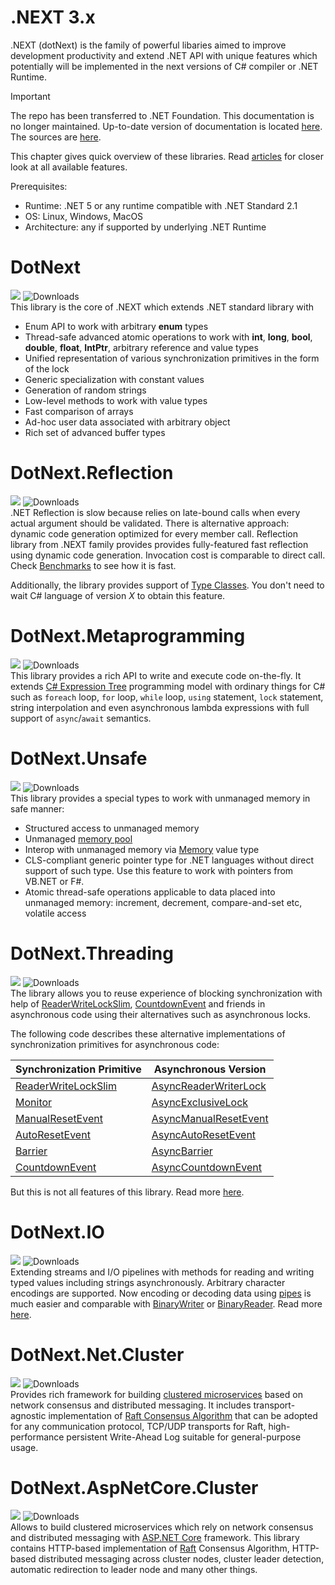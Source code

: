 .NEXT 3.x
====

.NEXT (dotNext) is the family of powerful libaries aimed to improve development productivity and extend .NET API with unique features which potentially will be implemented in the next versions of C# compiler or .NET Runtime.

> [!IMPORTANT]
> The repo has been transferred to .NET Foundation. This documentation is no longer maintained. Up-to-date version of documentation is located [here](https://dotnet.github.io/dotNext). The sources are [here](https://github.com/dotnet/dotNext).

This chapter gives quick overview of these libraries. Read [articles](./features/core/index.md) for closer look at all available features.

Prerequisites:
* Runtime: .NET 5 or any runtime compatible with .NET Standard 2.1
* OS: Linux, Windows, MacOS
* Architecture: any if supported by underlying .NET Runtime

# DotNext
<a href="https://www.nuget.org/packages/dotnext/absoluteLatest"><img src="https://img.shields.io/nuget/v/dotnext.svg?logo=NuGet"></a> ![Downloads](https://img.shields.io/nuget/dt/dotnext.svg)<br/>
This library is the core of .NEXT which extends .NET standard library with
  * Enum API to work with arbitrary **enum** types
  * Thread-safe advanced atomic operations to work with **int**, **long**, **bool**, **double**, **float**, **IntPtr**, arbitrary reference and value types
  * Unified representation of various synchronization primitives in the form of the lock
  * Generic specialization with constant values
  * Generation of random strings
  * Low-level methods to work with value types
  * Fast comparison of arrays
  * Ad-hoc user data associated with arbitrary object
  * Rich set of advanced buffer types

# DotNext.Reflection
<a href="https://www.nuget.org/packages/dotnext.reflection/absoluteLatest"><img src="https://img.shields.io/nuget/v/dotnext.reflection.svg?logo=NuGet"></a>  ![Downloads](https://img.shields.io/nuget/dt/dotnext.reflection.svg)<br/>
.NET Reflection is slow because relies on late-bound calls when every actual argument should be validated. There is alternative approach: dynamic code generation optimized for every member call. Reflection library from .NEXT family provides provides fully-featured fast reflection using dynamic code generation. Invocation cost is comparable to direct call. Check [Benchmarks](benchmarks.md) to see how it is fast.

Additionally, the library provides support of [Type Classes](https://github.com/dotnet/csharplang/issues/110). You don't need to wait C# language of version _X_ to obtain this feature.

# DotNext.Metaprogramming
<a href="https://www.nuget.org/packages/dotnext.metaprogramming/absoluteLatest"><img src="https://img.shields.io/nuget/v/dotnext.metaprogramming.svg?logo=NuGet"></a>  ![Downloads](https://img.shields.io/nuget/dt/dotnext.metaprogramming.svg)<br/>
This library provides a rich API to write and execute code on-the-fly. It extends [C# Expression Tree](https://docs.microsoft.com/en-us/dotnet/csharp/programming-guide/concepts/expression-trees/) programming model with ordinary things for C# such as `foreach` loop, `for` loop, `while` loop, `using` statement, `lock` statement, string interpolation and even asynchronous lambda expressions with full support of `async`/`await` semantics.

# DotNext.Unsafe
<a href="https://www.nuget.org/packages/dotnext.unsafe/absoluteLatest"><img src="https://img.shields.io/nuget/v/dotnext.unsafe.svg?logo=NuGet"></a>  ![Downloads](https://img.shields.io/nuget/dt/dotnext.unsafe.svg)<br/>
This library provides a special types to work with unmanaged memory in safe manner:
* Structured access to unmanaged memory
* Unmanaged [memory pool](https://docs.microsoft.com/en-us/dotnet/api/system.buffers.memorypool-1)
* Interop with unmanaged memory via [Memory](https://docs.microsoft.com/en-us/dotnet/api/system.memory-1) value type
* CLS-compliant generic pointer type for .NET languages without direct support of such type. Use this feature to work with pointers from VB.NET or F#.
* Atomic thread-safe operations applicable to data placed into unmanaged memory: increment, decrement, compare-and-set etc, volatile access

# DotNext.Threading
<a href="https://www.nuget.org/packages/dotnext.threading/absoluteLatest"><img src="https://img.shields.io/nuget/v/dotnext.threading.svg?logo=NuGet"></a>  ![Downloads](https://img.shields.io/nuget/dt/dotnext.threading.svg)<br/>
The library allows you to reuse experience of blocking synchronization with help of [ReaderWriteLockSlim](https://docs.microsoft.com/en-us/dotnet/api/system.threading.readerwriterlockslim), [CountdownEvent](https://docs.microsoft.com/en-us/dotnet/api/system.threading.countdownevent) and friends in asynchronous code using their alternatives such as asynchronous locks.

The following code describes these alternative implementations of synchronization primitives for asynchronous code:

| Synchronization Primitive | Asynchronous Version |
| ---- | ---- |
| [ReaderWriteLockSlim](https://docs.microsoft.com/en-us/dotnet/api/system.threading.readerwriterlockslim) | [AsyncReaderWriterLock](xref:DotNext.Threading.AsyncReaderWriterLock) |
| [Monitor](https://docs.microsoft.com/en-us/dotnet/api/system.threading.monitor) | [AsyncExclusiveLock](xref:DotNext.Threading.AsyncExclusiveLock)
| [ManualResetEvent](https://docs.microsoft.com/en-us/dotnet/api/system.threading.manualresetevent) | [AsyncManualResetEvent](xref:DotNext.Threading.AsyncManualResetEvent)
| [AutoResetEvent](https://docs.microsoft.com/en-us/dotnet/api/system.threading.autoresetevent) | [AsyncAutoResetEvent](xref:DotNext.Threading.AsyncAutoResetEvent)
| [Barrier](https://docs.microsoft.com/en-us/dotnet/api/system.threading.barrier) | [AsyncBarrier](xref:DotNext.Threading.AsyncBarrier)
| [CountdownEvent](https://docs.microsoft.com/en-us/dotnet/api/system.threading.countdownevent) | [AsyncCountdownEvent](xref:DotNext.Threading.AsyncCountdownEvent)

But this is not all features of this library. Read more [here](./features/threading/index.md).

# DotNext.IO
<a href="https://www.nuget.org/packages/dotnext.io/absoluteLatest"><img src="https://img.shields.io/nuget/v/dotnext.io.svg?logo=NuGet"></a>  ![Downloads](https://img.shields.io/nuget/dt/dotnext.io.svg)<br/>
Extending streams and I/O pipelines with methods for reading and writing typed values including strings asynchronously. Arbitrary character encodings are supported. Now encoding or decoding data using [pipes](https://docs.microsoft.com/en-us/dotnet/api/system.io.pipelines.pipe) is much easier and comparable with [BinaryWriter](https://docs.microsoft.com/en-us/dotnet/api/system.io.binarywriter) or [BinaryReader](https://docs.microsoft.com/en-us/dotnet/api/system.io.binaryreader). Read more [here](features/io/index.md).

# DotNext.Net.Cluster
<a href="https://www.nuget.org/packages/dotnext.net.cluster/absoluteLatest"><img src="https://img.shields.io/nuget/v/dotnext.net.cluster.svg?logo=NuGet"></a>  ![Downloads](https://img.shields.io/nuget/dt/dotnext.net.cluster.svg)<br/>
Provides rich framework for building [clustered microservices](https://en.wikipedia.org/wiki/Computer_cluster) based on network consensus and distributed messaging. It includes transport-agnostic implementation of [Raft Consensus Algorithm](https://raft.github.io/) that can be adopted for any communication protocol, TCP/UDP transports for Raft, high-performance persistent Write-Ahead Log suitable for general-purpose usage.

# DotNext.AspNetCore.Cluster
<a href="https://www.nuget.org/packages/dotnext.aspnetcore.cluster/absoluteLatest"><img src="https://img.shields.io/nuget/v/dotnext.aspnetcore.cluster.svg?logo=NuGet"></a>  ![Downloads](https://img.shields.io/nuget/dt/dotnext.aspnetcore.cluster.svg)<br/>
Allows to build clustered microservices which rely on network consensus and distributed messaging with [ASP.NET Core](https://docs.microsoft.com/en-us/aspnet/core/) framework. This library contains HTTP-based implementation of [Raft](https://raft.github.io/) Consensus Algorithm, HTTP-based distributed messaging across cluster nodes, cluster leader detection, automatic redirection to leader node and many other things.
